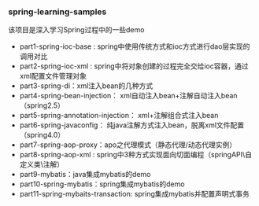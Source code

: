 ### spring-learning-samples

该项目是深入学习Spring过程中的一些demo


- part1-spring-ioc-base : spring中使用传统方式和ioc方式进行dao层实现的调用对比
- part2-spring-ioc-xml : spring中将对象创建的过程完全交给ioc容器，通过xml配置文件管理对象
- part3-spring-di：xml注入bean的几种方式
- part4-spring-bean-injection： xml自动注入bean+注解自动注入bean（spring2.5）
- part5-spring-annotation-injection： xml+注解组合式注入bean
- part6-spring-javaconfig： 纯java注解方式注入bean，脱离xml文件配置（spring4.0）
- part7-spring-aop-proxy：apo之代理模式（静态代理/动态代理实例）
- part8-spring-aop-xml : spring中3种方式实现面向切面编程（springAPI\自定义类\注解）
- part9-mybatis：java集成mybatis的demo
- part10-spring-mybatis：spring集成mybatis的demo
- part11-spring-mybaits-transaction: spring集成mybatis并配置声明式事务